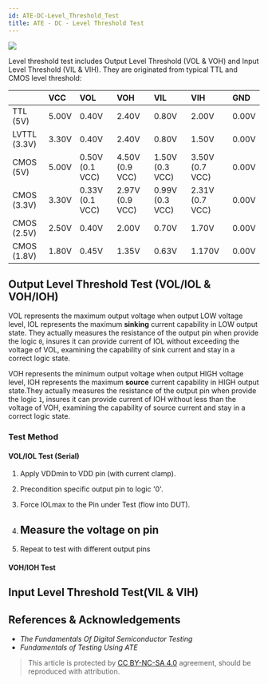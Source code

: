 ```yaml
---
id: ATE-DC-Level_Threshold_Test
title: ATE - DC - Level Threshold Test
---
```


![](https://cos.wiki-power.com/img/20220912163403.png)

Level threshold test includes Output Level Threshold (VOL & VOH) and Input Level Threshold (VIL & VIH). They are originated from typical TTL and CMOS level threshold:

|                       |  VCC                      | VOL          | VOH       | VIL      | VIH          | GND |
| :---------        | :---- | :-------        | :---------------| :---------- | :------        | :---- |
|  TTL (5V)          | 5.00V                    | 0.40V     | 2.40V       | 0.80V           | 2.00V                  | 0.00V   |
|  LVTTL (3.3V)   | 3.30V                        | 0.40V    | 2.40V      | 0.80V         | 1.50V                   | 0.00V
|  CMOS (5V)     | 5.00V                 | 0.50V (0.1 VCC)          | 4.50V (0.9 VCC)       | 1.50V (0.3 VCC)| 3.50V (0.7 VCC)| 0.00V   |
|  CMOS (3.3V)  | 3.30V            | 0.33V (0.1 VCC)      | 2.97V (0.9 VCC)   | 0.99V (0.3 VCC)  | 2.31V (0.7 VCC)  | 0.00V   |
|  CMOS (2.5V)  | 2.50V                      | 0.40V      | 2.00V  | 0.70V       | 1.70V             | 0.00V   |
|  CMOS (1.8V)  | 1.80V                          | 0.45V      | 1.35V | 0.63V      | 1.170V         | 0.00V   |

## Output Level Threshold Test (VOL/IOL & VOH/IOH)

VOL represents the maximum output voltage when output LOW voltage level, IOL represents the maximum **sinking** current capability in LOW output state. They actually measures the resistance of the output pin when provide the logic `0`, insures it can provide current of IOL without exceeding the voltage of VOL, examining the capability of sink current and stay in a correct logic state.

VOH represents the minimum output voltage when output HIGH voltage level, IOH represents the maximum **source** current capability in HIGH output state.They actually measures the resistance of the output pin when provide the logic `1`, insures it can provide current of IOH without less than the voltage of VOH, examining the capability of source current and stay in a correct logic state.

### Test Method

#### VOL/IOL Test (Serial)

1. Apply VDDmin to VDD pin (with current clamp).
2. Precondition specific output pin to logic '0'.
3. Force IOLmax to the Pin under Test (flow into DUT).
4. Measure the voltage on pin
   -

5. Repeat to test with different output pins


#### VOH/IOH Test

## Input Level Threshold Test(VIL & VIH)

## References & Acknowledgements

- *The Fundamentals Of Digital Semiconductor Testing*
- *Fundamentals of Testing Using ATE*

> This article is protected by [CC BY-NC-SA 4.0](https://creativecommons.org/licenses/by/4.0/deed.en) agreement, should be reproduced with attribution.

